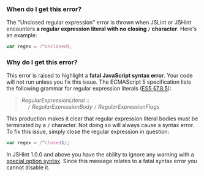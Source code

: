 <!---
{
    "titles": [
        "Unclosed regular expression",
        "E015"
    ],
    "slugs": [
        "unclosed-regular-expression",
        "e015"
    ],
    "linters": [
        "jslint",
        "jshint"
    ],
    "author": "jallardice"
}
-->

### When do I get this error?

The "Unclosed regular expression" error is thrown when JSLint or JSHint encounters **a regular expression literal with no closing `/` character**. Here's an example:

<!---
{
    "linter": "jslint"
}
-->
```javascript
var regex = /^unclosed$;
```

### Why do I get this error?

This error is raised to highlight a **fatal JavaScript syntax error**. Your code
will not run unless you fix this issue. The ECMAScript 5 specification lists the
following grammar for regular expression literals ([ES5
&sect;7.8.5][es5-7.8.5]):

> *RegularExpressionLiteral* ::<br>
> &nbsp;&nbsp;&nbsp;&nbsp;`/` *RegularExpressionBody* `/`
> *RegularExpressionFlags*

This production makes it clear that regular expression literal bodies must be
terminated by a `/` character. Not doing so will always cause a syntax error. To
fix this issue, simply close the regular expression in question:

<!---
{
    "linter": "jslint"
}
-->
```javascript
var regex = /^closed$/;
```

In JSHint 1.0.0 and above you have the ability to ignore any warning with a
[special option syntax][jshintopts]. Since this message relates to a fatal
syntax error you cannot disable it.

[es5-7.8.5]: http://es5.github.com/#x7.8.5
[jshintopts]: http://jshint.com/docs/#options
